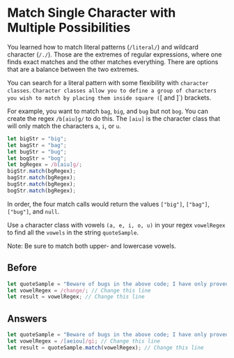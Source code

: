 # Match Single Character with Multiple Possibilities
You learned how to match literal patterns (`/literal/`) and wildcard character (`/./`). 
Those are the extremes of regular expressions, where one finds exact matches and the other matches everything. 
There are options that are a balance between the two extremes.

You can search for a literal pattern with some flexibility with `character classes`. 
`Character classes allow you to define a group of characters you wish to match by placing them inside square (`[ and ]`) brackets.

For example, you want to match `bag`, `big`, and `bug` but not `bog`. You can create the regex `/b[aiu]g/` to do this. 
The `[aiu]` is the character class that will only match the characters `a`, `i`, or `u`.
```javascript
let bigStr = "big";
let bagStr = "bag";
let bugStr = "bug";
let bogStr = "bog";
let bgRegex = /b[aiu]g/;
bigStr.match(bgRegex);
bagStr.match(bgRegex);
bugStr.match(bgRegex);
bogStr.match(bgRegex);
```
In order, the four match calls would return the values  `["big"]`, `["bag"]`, `["bug"]`, and `null`.

Use `a` character class with vowels `(a, e, i, o, u)` in your regex `vowelRegex` to find all the `vowels` in the string `quoteSample`.

Note: Be sure to match both upper- and lowercase vowels.

## Before
```javascript
let quoteSample = "Beware of bugs in the above code; I have only proved it correct, not tried it.";
let vowelRegex = /change/; // Change this line
let result = vowelRegex; // Change this line
```
## Answers
```javascript
let quoteSample = "Beware of bugs in the above code; I have only proved it correct, not tried it.";
let vowelRegex = /[aeiou]/gi; // Change this line
let result = quoteSample.match(vowelRegex); // Change this line
```
